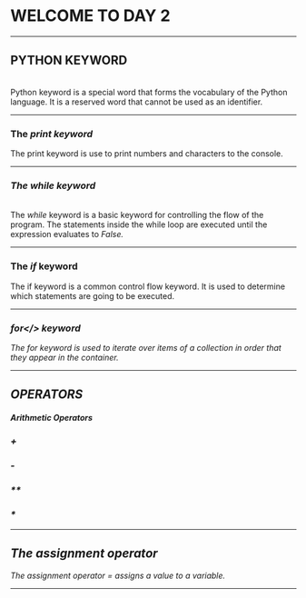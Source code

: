 # WELCOME TO DAY 2

---

## PYTHON KEYWORD
<br>
Python keyword is a special word that forms the vocabulary of the Python language. It is a reserved word that cannot be used as an identifier. 

---

### The <i>print keyword</i>

The print keyword is use to print numbers and characters to the console.

---

### <i>The while keyword</i>

<br>
The <i>while</i> keyword is a basic keyword for controlling the flow of the program. The statements inside the while loop are executed until the expression evaluates to <i>False.</i> 

---

### The <i>if</i> keyword

The if keyword is a common control flow keyword. It is used to determine which statements are going to be executed. 

---
### <i>for</> keyword
The for keyword is used to iterate over items of a collection in order that they appear in the container.

---

## OPERATORS

#### Arithmetic Operators

### +
### -
### **
### *

---

## The assignment operator
The assignment operator = assigns a value to a variable.

---

